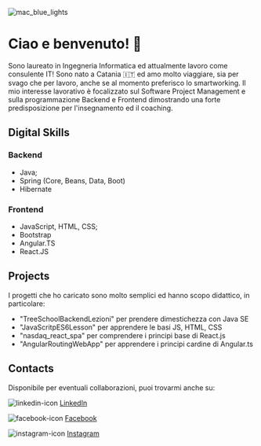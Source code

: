 ![mac_blue_lights](https://github.com/user-attachments/assets/9e7144c0-c01e-40ba-b486-cf5f77d19915)


# Ciao e benvenuto! 👋

Sono laureato in Ingegneria Informatica ed attualmente lavoro come consulente IT! Sono nato a Catania 🇮🇹  ed amo molto viaggiare, sia per svago che per lavoro, anche se al momento preferisco lo smartworking. Il mio interesse lavorativo è focalizzato sul Software Project Management e sulla programmazione Backend e Frontend dimostrando una forte predisposizione per l'insegnamento ed il coaching.

## Digital Skills

### Backend
- Java;
- Spring (Core, Beans, Data, Boot)
- Hibernate

### Frontend
- JavaScript, HTML, CSS;
- Bootstrap
- Angular.TS
- React.JS


## Projects

I progetti che ho caricato sono molto semplici ed hanno scopo didattico, in particolare:

- "TreeSchoolBackendLezioni" per prendere dimestichezza con Java SE
- "JavaScritpES6Lesson" per apprendere le basi JS, HTML, CSS
- "nasdaq_react_spa" per comprendere i principi base di React.js
- "AngularRoutingWebApp" per apprendere i principi cardine di Angular.ts


## Contacts

Disponibile per eventuali collaborazioni, puoi trovarmi anche su:

![linkedin-icon](https://user-images.githubusercontent.com/65085829/96911615-5dbeaf00-14a1-11eb-8821-13ef66296fe5.png) <a href="https://www.linkedin.com/in/gianmarcopolizzi/" rel="nofollow">LinkedIn</a>

![facebook-icon](https://user-images.githubusercontent.com/65085829/96912717-133e3200-14a3-11eb-852c-194af83a51dc.png) <a href="https://www.facebook.com/gianmarco.polizzi.3/" rel="nofollow">Facebook</a>

![instagram-icon](https://user-images.githubusercontent.com/65085829/96913346-c870ea00-14a3-11eb-927b-38ab32b26cda.jpeg) 
<a href="https://www.instagram.com/gianpolizzi/?hl=it" rel="nofollow">Instagram</a>
